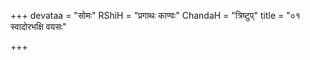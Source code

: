 +++
devataa = "सोमः"
RShiH = "प्रगाथः काण्वः"
ChandaH = "त्रिष्टुप्"
title = "०१ स्वादोरभक्षि वयसः"

+++
